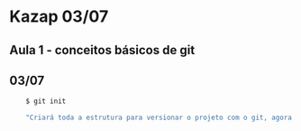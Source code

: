# Kazap 03/07 
## Aula 1 - conceitos básicos de git
## 03/07

```bash
    $ git init

    "Criará toda a estrutura para versionar o projeto com o git, agora podemos começar a utilizar todos os outros comandos da ferramenta GIT nesse projeto!"
```

